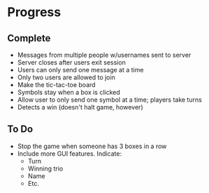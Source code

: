 # Progress
## Complete
* Messages from multiple people w/usernames sent to server
* Server closes after users exit session
* Users can only send one message at a time
* Only two users are allowed to join
* Make the tic-tac-toe board
* Symbols stay when a box is clicked
* Allow user to only send one symbol at a time; players take turns
* Detects a win (doesn't halt game, however)

## To Do
* Stop the game when someone has 3 boxes in a row
* Include more GUI features. Indicate:
    * Turn
    * Winning trio
    * Name
    * Etc.